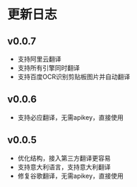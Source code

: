 # 更新日志

## v0.0.7

- 支持阿里云翻译
- 支持所有引擎同时翻译
- 支持百度OCR识别剪贴板图片并自动翻译

## v0.0.6

- 支持必应翻译，无需apikey，直接使用

## v0.0.5

- 优化结构，接入第三方翻译更容易
- 支持意大利语言，支持意大利翻译
- 修复谷歌翻译，无需apikey，直接使用
